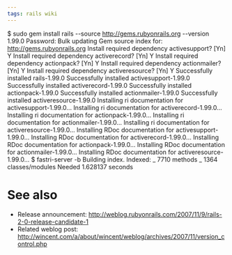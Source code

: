 ```yaml
---
tags: rails wiki
---
```


$ sudo gem install rails --source http://gems.rubyonrails.org --version 1.99.0
    Password:
    Bulk updating Gem source index for: http://gems.rubyonrails.org
    Install required dependency activesupport? [Yn]  Y
    Install required dependency activerecord? [Yn]  Y
    Install required dependency actionpack? [Yn]  Y
    Install required dependency actionmailer? [Yn]  Y
    Install required dependency activeresource? [Yn]  Y
    Successfully installed rails-1.99.0
    Successfully installed activesupport-1.99.0
    Successfully installed activerecord-1.99.0
    Successfully installed actionpack-1.99.0
    Successfully installed actionmailer-1.99.0
    Successfully installed activeresource-1.99.0
    Installing ri documentation for activesupport-1.99.0...
    Installing ri documentation for activerecord-1.99.0...
    Installing ri documentation for actionpack-1.99.0...
    Installing ri documentation for actionmailer-1.99.0...
    Installing ri documentation for activeresource-1.99.0...
    Installing RDoc documentation for activesupport-1.99.0...
    Installing RDoc documentation for activerecord-1.99.0...
    Installing RDoc documentation for actionpack-1.99.0...
    Installing RDoc documentation for actionmailer-1.99.0...
    Installing RDoc documentation for activeresource-1.99.0...
    $ fastri-server -b Building index. Indexed: _ 7710 methods _ 1364 classes/modules Needed 1.628137 seconds

# See also

-   Release announcement: <http://weblog.rubyonrails.com/2007/11/9/rails-2-0-release-candidate-1>
-   Related weblog post: <http://wincent.com/a/about/wincent/weblog/archives/2007/11/version_control.php>
